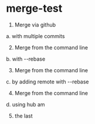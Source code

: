 # merge-test

1. Merge via github

  a. with multiple commits

2. Merge from the command line

  b. with --rebase

3. Merge from the command line

  c. by adding remote with --rebase
  
4. Merge from the command line

  d. using hub am

5. the last

